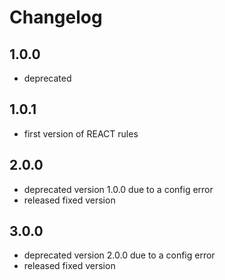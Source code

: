 # Changelog

## 1.0.0

- deprecated

## 1.0.1

- first version of REACT rules

## 2.0.0

- deprecated version 1.0.0 due to a config error
- released fixed version

## 3.0.0

- deprecated version 2.0.0 due to a config error
- released fixed version